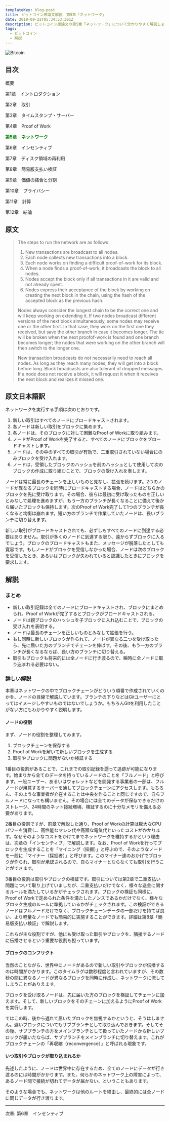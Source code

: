 ```yaml
---
templateKey: blog-post
title: ビットコイン原論文解説　第5章「ネットワーク」
date: 2018-09-22T05:34:53.301Z
description: ビットコイン原論文の第5章「ネットワーク」について分かりやすく解説します。
tags:
  - ビットコイン
  - 解説
---
```

![Bitcoin](/img/bitcoin-header.jpg)

## 目次

概要

第1章　イントロダクション

第2章　取引

第3章　タイムスタンプ・サーバー

第4章　Proof of Work

**<font color="Green">第5章　ネットワーク</font>**

第6章　インセンティブ

第7章　ディスク領域の再利用

第8章　簡易版支払い検証

第9章　価値の結合と分割

第10章　プライバシー

第11章　計算

第12章　結論

## 原文

> The steps to run the network are as follows:
>
> 1. New transactions are broadcast to all nodes.
> 2. Each node collects new transactions into a block.
> 3. Each node works on finding a difficult proof-of-work for its block.
> 4. When a node finds a proof-of-work, it broadcasts the block to all nodes.
> 5. Nodes accept the block only if all transactions in it are valid and not already spent.
> 6. Nodes express their acceptance of the block by working on creating the next block in the chain, using the hash of the accepted block as the previous hash.
>
> Nodes always consider the longest chain to be the correct one and will keep working on extending it. If two nodes broadcast different versions of the next block simultaneously, some nodes may receive one or the other first. In that case, they work on the first one they received, but save the other branch in case it becomes longer. The tie will be broken when the next proofof-work is found and one branch becomes longer; the nodes that were working on the other branch will then switch to the longer one.
>
> New transaction broadcasts do not necessarily need to reach all nodes. As long as they reach many nodes, they will get into a block before long. Block broadcasts are also tolerant of dropped messages. If a node does not receive a block, it will request it when it receives the next block and realizes it missed one.

## 原文日本語訳

ネットワークを実行する手順は次のとおりです。

1. 新しい取引はすべてのノードにブロードキャストされます。
2. 各ノードは新しい取引をブロックに集めます。
3. 各ノードは、そのブロックに対して困難なProof of Workに取り組みます。
4. ノードがProof of Workを完了すると、すべてのノードにブロックをブロードキャストします。
5. ノードは、その中のすべての取引が有効で、二重取引されていない場合にのみブロックを受け入れます。
6. ノードは、受領したブロックのハッシュを前のハッシュとして使用して次のブロックの作成に取り組むことで、ブロックの受け入れを表します。

ノードは常に最長のチェーンを正しいものと見なし、拡張を続けます。2つのノードが異なるブロックを同時にブロードキャストする場合、ノードはどちらかのブロックを先に受け取ります。その場合、彼らは最初に受け取ったものを正しいとみなして処理を進めますが、もう一方のブランチが長くなることに備えて後から届いたブロックも保持します。次のProof of Work完了して1つのブランチが長くなると均衡は崩れます。短い方のブランチで作業していたノードは、長いブランチに切り替えます。

新しい取引がブロードキャストされても、必ずしもすべてのノードに到達する必要はありません。取引が多くのノードに到達する限り、遠からずブロックに入るでしょう。ブロックのブロードキャストもまた、メッセージが脱落したとしても寛容です。もしノードがブロックを受信しなかった場合、ノードは次のブロックを受信したとき、あるいはブロックが失われていると認識したときにブロックを要求します。

## 解説

### まとめ

* 新しい取引記録は全てのノードにブロードキャストされ、ブロックにまとめられ、Proof of Workが完了するとブロックがブロードキャストされる。
* ノードは親ブロックのハッシュを子ブロックに入れ込むことで、ブロックの受け入れを表明する。
* ノードは最長のチェーンを正しいものとみなして拡張を行う。
* もし同時に新しいブロックが作られて、ノードが異なる二つを受け取ったら、先に届いた方のブランチでチェーンを伸ばす。その後、もう一方のブランチが長くなるならば、長い方のブランチに切り替える。
* 取引もブロックも将来的には全ノードに行き渡るので、瞬時に全ノードに取り込まれる必要はない。

### 詳しい解説

本章はネットワークの中でブロックチェーンがどういう順番で作成されていくのかを、ノードの目線で解説しています。ブランチの下りなどはGitユーザーにとってはイメージしやすいものではないでしょうか。もちろんGitを利用したことがない方にもわかりやすく説明します。

#### ノードの役割

まず、ノードの役割を整理してみます。

1. ブロックチェーンを保存する
2. Proof of Workを解いて新しいブロックを生成する
3. 取引やブロックに問題がないか検証する

1番目の役割があることで、これまでの取引記録を遡って追跡が可能になります。始まりから全てのデータを持っているノードのことを「フルノード」と呼びます。一般ユーザー、あるいはウォレットなどを開発する事業者の一部は、フルノードが用意するサーバーを通してブロックチェーンにアクセスします。もちろん、そのような事業者が介在することは中央を作ることと同じですので、自らフルノードになっても構いません。その場合には全てのデータが保存できるだけのストレージ、24時間のネット接続環境、検証するのに十分なメモリを備える必要があります。

2番目の役割ですが、前章で解説した通り、Proof of Workの計算は膨大なCPUパワーを消費し、高性能なマシン代や高額な電気代といったコストがかかります。なぜそのようなコストをかけてまでネットワークを維持するかという理由は、次章の「インセンティブ」で解説します。なお、Proof of Workを行ってブロックを生成することを「マイニング（採掘）」と呼ぶので、そのようなノードを一般に「マイナー（採掘者）」と呼びます。このマイナー達のおかげでブロックが作られ、取引が承認されるので、自らマイナーとならなくても取引を行うことができます。

3番目の役割は取引やブロックの検証です。取引については第2章で二重支払い問題について取り上げていましたが、二重支払いだけでなく、様々な送金に関するルールを満たしているかがチェックされます。ブロックの検証も同様に、Proof of Workで定められた条件を満たしたノンスであるかだけでなく、様々なブロック生成のルールに準拠しているかがチェックされます。この検証ができるノードはフルノードだけでなく、ブロックチェーンデータの一部だけを持てば良い、より軽量なノードでも簡易的に実施することができます。詳細は第8章「簡易版支払い検証」で解説します。

これらが主な役割ですが、他にも受け取った取引やブロックを、隣接するノードに伝播させるという重要な役割も担っています。

#### ブロックのコンフリクト

当然のことながら、世界中にノードがあるので新しい取引やブロックが伝播するのは時間がかかります。このタイムラグは数秒程度と言われていますが、その数秒の間に異なるノードが異なるブロックを同時に作成し、ネットワークに流してしまうことがありえます。

ブロックを受け取るノードは、先に届いた方のブロックを検証してチェーンに加えます。そして、新しいブロックをそのチェーンに加えるようにProof of Workを実行します。

ではこの時、後から遅れて届いたブロックを無視するかというと、そうはしません。遅いブロックについてもサブブランチとして取り込んでおきます。そしてその後、サブブランチの方をメインブランチとして扱っていたノードから新しいブロックが届いたならば、サブブランチをメインブランチに切り替えます。これがブロックチェーンの「再収縮（reconvergence）」と呼ばれる現象です。

#### いつ取引やブロックが取り込まれるか

先述したように、ノードは世界中に存在するため、全てのノードにデータが行き渡るのには時間がかかります。また、何らかのネットワーク上の障害によって、あるノード間で接続が切れてデータが届かない、ということもあります。

そのような場合でも、ネットワークは他のルートを経由し、最終的には全ノードに同じデータが行き渡ります。



<hr>
次章: 第6章　インセンティブ
